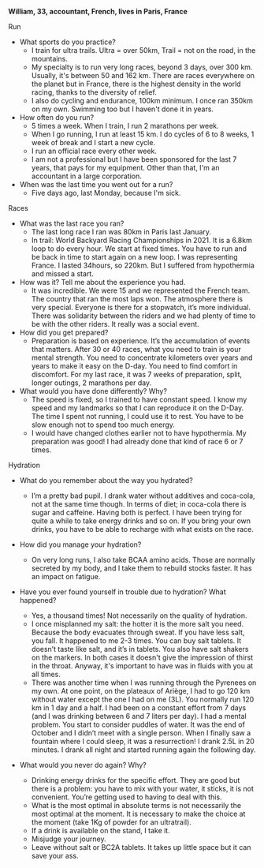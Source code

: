 **William, 33, accountant, French, lives in Paris, France**

Run

- What sports do you practice?
    - I train for ultra trails. Ultra = over 50km, Trail = not on the road, in the mountains.
    - My specialty is to run very long races, beyond 3 days, over 300 km. Usually, it's between 50 and 162 km. There are races everywhere on the planet but in France, there is the highest density in the world racing, thanks to the diversity of relief.
    - I also do cycling and endurance, 100km minimum. I once ran 350km on my own. Swimming too but I haven't done it in years.
- How often do you run?
    - 5 times a week. When I train, I run 2 marathons per week.
    - When I go running, I run at least 15 km. I do cycles of 6 to 8 weeks, 1 week of break and I start a new cycle.
    - I run an official race every other week.
    - I am not a professional but I have been sponsored for the last 7 years, that pays for my equipment. Other than that, I'm an accountant in a large corporation.
- When was the last time you went out for a run?
    - Five days ago, last Monday, because I'm sick.

Races

- What was the last race you ran?
    - The last long race I ran was 80km in Paris last January.
    - In trail: World Backyard Racing Championships in 2021. It is a 6.8km loop to do every hour. We start at fixed times. You have to run and be back in time to start again on a new loop. I was representing France. I lasted 34hours, so 220km. But I suffered from hypothermia and missed a start.
- How was it? Tell me about the experience you had.
    - It was incredible. We were 15 and we represented the French team. The country that ran the most laps won. The atmosphere there is very special. Everyone is there for a stopwatch, it’s more individual. There was solidarity between the riders and we had plenty of time to be with the other riders. It really was a social event.
- How did you get prepared?
    - Preparation is based on experience. It’s the accumulation of events that matters. After 30 or 40 races, what you need to train is your mental strength. You need to concentrate kilometers over years and years to make it easy on the D-day. You need to find comfort in discomfort. For my last race, it was 7 weeks of preparation, split, longer outings, 2 marathons per day.
- What would you have done differently? Why?
    - The speed is fixed, so I trained to have constant speed. I know my speed and my landmarks so that I can reproduce it on the D-Day. The time I spent not running, I could use it to rest. You have to be slow enough not to spend too much energy.
    - I would have changed clothes earlier not to have hypothermia. My preparation was good! I had already done that kind of race 6 or 7 times.

Hydration

- What do you remember about the way you hydrated?
    - I’m a pretty bad pupil. I drank water without additives and coca-cola, not at the same time though. In terms of diet; in coca-cola there is sugar and caffeine. Having both is perfect. I have been trying for quite a while to take energy drinks and so on. If you bring your own drinks, you have to be able to recharge with what exists on the race.
- How did you manage your hydration?
    - On very long runs, I also take BCAA amino acids. Those are normally secreted by my body, and I take them to rebuild stocks faster. It has an impact on fatigue.
- Have you ever found yourself in trouble due to hydration? What happened?
    - Yes, a thousand times! Not necessarily on the quality of hydration.
    - I once misplanned my salt: the hotter it is the more salt you need. Because the body evacuates through sweat. If you have less salt, you fall. It happened to me 2-3 times. You can buy salt tablets. It doesn’t taste like salt, and it’s in tablets. You also have salt shakers on the markers. In both cases it doesn't give the impression of thirst in the throat. Anyway, it's important to have was in fluids with you at all times.
    - There was another time when I was running through the Pyrenees on my own. At one point, on the plateaux of Ariège, I had to go 120 km without water except the one I had on me (3L). You normally run 120 km in 1 day and a half. I had been on a constant effort from 7 days (and I was drinking between 6 and 7 liters per day). I had a mental problem. You start to consider puddles of water. It was the end of October and I didn’t meet with a single person. When I finally saw a fountain where I could sleep, it was a resurrection! I drank 2.5L in 20 minutes. I drank all night and started running again the following day.
    
- What would you never do again? Why?
    - Drinking energy drinks for the specific effort. They are good but there is a problem: you have to mix with your water, it sticks, it is not convenient. You’re getting used to having to deal with this.
    - What is the most optimal in absolute terms is not necessarily the most optimal at the moment. It is necessary to make the choice at the moment (take 1Kg of powder for an ultratrail).
    - If a drink is available on the stand, I take it.
    - Misjudge your journey.
    - Leave without salt or BC2A tablets. It takes up little space but it can save your ass.
    

